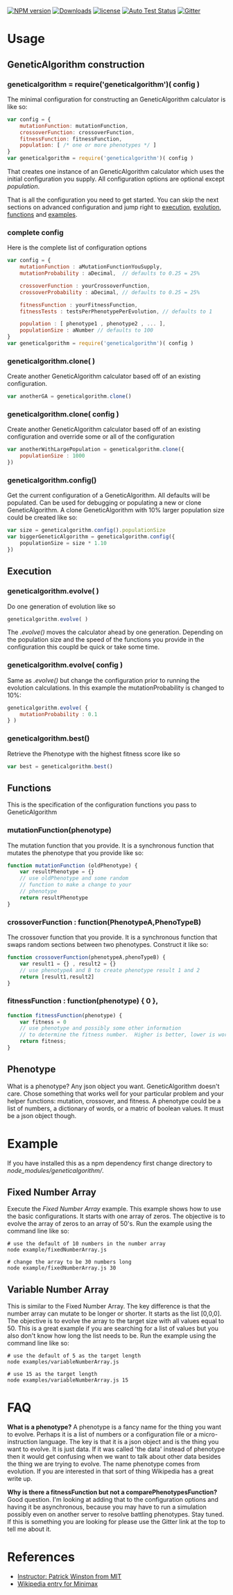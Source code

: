 [![NPM version][npm-image]][npm-url] [![Downloads][downloads-image]][npm-url] [![license][license-image]][license-url] [![Auto Test Status][travis-image]][travis-url] [![Gitter](https://badges.gitter.im/Join%20Chat.svg)](https://gitter.im/panchishin/geneticalgorithm?utm_source=badge&utm_medium=badge&utm_campaign=pr-badge&utm_content=body_badge)

# Usage

## GeneticAlgorithm construction

### geneticalgorithm = require('geneticalgorithm')( config )
The minimal configuration for constructing an GeneticAlgorithm calculator is like so:

```js
var config = {
    mutationFunction: mutationFunction,
    crossoverFunction: crossoverFunction,
    fitnessFunction: fitnessFunction,
    population: [ /* one or more phenotypes */ ]
}
var geneticalgorithm = require('geneticalgorithm')( config )
```

That creates one instance of an GeneticAlgorithm calculator which uses the initial configuration you supply.  All configuration options are optional except *population*.

That is all the configuration you need to get started.  You can skip the next sections on advanced configuration and jump right to [execution](#execution), [evolution](#geneticalgorithmevolve), [functions](#functions) and [examples](#example).

### complete config
Here is the complete list of configuration options

```js
var config = {
	mutationFunction : aMutationFunctionYouSupply,
	mutationProbability : aDecimal,  // defaults to 0.25 = 25%

	crossoverFunction : yourCrossoverFunction,
	crossoverProbability : aDecimal, // defaults to 0.25 = 25%

	fitnessFunction : yourFitnessFunction,
	fitnessTests : testsPerPhenotypePerEvolution, // defaults to 1

	population : [ phenotype1 , phenotype2 , ... ],
	populationSize : aNumber // defaults to 100
}
var geneticalgorithm = require('geneticalgorithm')( config )
```

### geneticalgorithm.clone( )
Create another GeneticAlgorithm calculator based off of an existing configuration.

```js
var anotherGA = geneticalgorithm.clone()
```

### geneticalgorithm.clone( config )
Create another GeneticAlgorithm calculator based off of an existing configuration and override some or all of the configuration

```js
var anotherWithLargePopulation = geneticalgorithm.clone({
	populationSize : 1000
})
```

### geneticalgorithm.config()
Get the current configuration of a GeneticAlgorithm.  All defaults will be populated.  Can be used for debugging or populating a new or clone GeneticAlgorithm.  A clone GeneticAlgorithm with 10% larger population size could be created like so:
```js
var size = geneticalgorithm.config().populationSize
var biggerGeneticAlgorithm = geneticalgorithm.config({
	populationSize = size * 1.10
})
```

## Execution

### geneticalgorithm.evolve( )
Do one generation of evolution like so
```js
geneticalgorithm.evolve( )
```
The *.evolve()* moves the calculator ahead by one generation.  Depending on the population size and the speed of the functions you provide in the configuration this coupld be quick or take some time.

### geneticalgorithm.evolve( config )
Same as *.evolve()* but change the configuration prior to running the evolution calculations.  In this example the mutationProbability is changed to 10%:
```js
geneticalgorithm.evolve( {
	mutationProbability : 0.1
} )
```

### geneticalgorithm.best()
Retrieve the Phenotype with the highest fitness score like so
```js
var best = geneticalgorithm.best()
```


## Functions
This is the specification of the configuration functions you pass to GeneticAlgorithm

### mutationFunction(phenotype)
The mutation function that you provide.  It is a synchronous function that mutates the phenotype that you provide like so:
```js
function mutationFunction (oldPhenotype) {
	var resultPhenotype = {}
	// use oldPhenotype and some random
	// function to make a change to your
	// phenotype
	return resultPhenotype
}
```

### crossoverFunction : function(PhenotypeA,PhenoTypeB)
The crossover function that you provide.  It is a synchronous function that swaps random sections between two phenotypes.  Construct it like so:
```js
function crossoverFunction(phenotypeA,phenoTypeB) {
	var result1 = {} , result2 = {}
	// use phenotypeA and B to create phenotype result 1 and 2
	return [result1,result2]
}
```

###  fitnessFunction : function(phenotype) { 0 },
```js
function fitnessFunction(phenotype) {
	var fitness = 0
	// use phenotype and possibly some other information
	// to determine the fitness number.  Higher is better, lower is worse.
	return fitness;
}
```

## Phenotype
What is a phenotype?  Any json object you want.  GeneticAlgorithm doesn't care.  Chose something that works well for your particular problem and your helper functions: mutation, crossover, and fitness.  A phenotype could be a list of numbers, a dictionary of words, or a matric of boolean values.  It must be a json object though.


# Example
If you have installed this as a npm dependency first change directory to *node_modules/geneticalgorithm/*.

## Fixed Number Array
Execute the *Fixed Number Array* example.  This example shows how to use the basic configurations.  It starts with one array of zeros.  The objective is to evolve the array of zeros to an array of 50's. Run the example using the command line like so:

```
# use the default of 10 numbers in the number array
node example/fixedNumberArray.js

# change the array to be 30 numbers long
node example/fixedNumberArray.js 30
```

## Variable Number Array
This is similar to the Fixed Number Array.  The key difference is that the number array can mutate to be longer or shorter.  It starts as the list [0,0,0].  The objective is to evolve the array to the target size with all values equal to 50.  This is a great example if you are searching for a list of values but you also don't know how long the list needs to be.  Run the example using the command line like so:
```
# use the default of 5 as the target length
node examples/variableNumberArray.js

# use 15 as the target length
node examples/variableNumberArray.js 15
```


# FAQ
**What is a phenotype?**  A phenotype is a fancy name for the thing you want to evolve.  Perhaps it is a list of numbers or a configuration file or a micro-instruction language.  The key is that it is a json object and is the thing you want to evolve.  It is just data.  If it was called 'the data' instead of phenotype then it would get confusing when we want to talk about other data besides the thing we are trying to evolve.  The name phenotype comes from evolution.  If you are interested in that sort of thing Wikipedia has a great write up.

**Why is there a fitnessFunction but not a comparePhenotypesFunction?**  Good question.  I'm looking at adding that to the configuration options and having it be asynchronous, because you may have to run a simulation possibly even on another server to resolve battling phenotypes.  Stay tuned.  If this is something you are looking for please use the Gitter link at the top to tell me about it.


# References

* [Instructor: Patrick Winston from MIT](https://www.youtube.com/watch?v=STjW3eH0Cik)
* [Wikipedia entry for Minimax](https://en.wikipedia.org/wiki/Genetic_Algorithm)


[npm-url]: https://npmjs.org/package/geneticalgorithm
[npm-image]: http://img.shields.io/npm/v/geneticalgorithm.svg
[downloads-image]: http://img.shields.io/npm/dm/geneticalgorithm.svg

[travis-url]: https://travis-ci.org/panchishin/geneticalgorithm
[travis-image]: http://img.shields.io/travis/panchishin/geneticalgorithm.svg

[license-image]: https://img.shields.io/badge/license-Unlicense-green.svg
[license-url]: https://tldrlegal.com/license/unlicense

